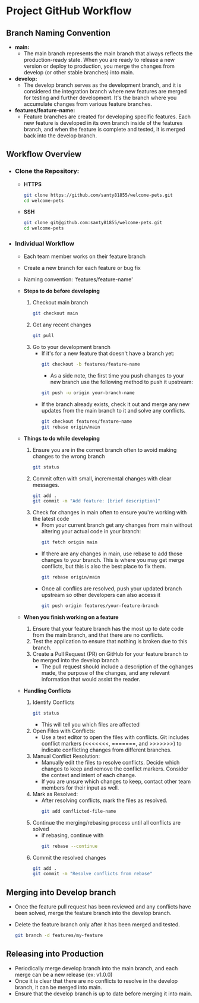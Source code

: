 # Project GitHub Workflow

## Branch Naming Convention

-   **main:**
    -   The main branch represents the main branch that always reflects the production-ready state. When you are ready to release a new version or deploy to production, you merge the changes from develop (or other stable branches) into main.
-   **develop:**
    -   The develop branch serves as the development branch, and it is considered the integration branch where new features are merged for testing and further development. It's the branch where you accumulate changes from various feature branches.
-   **features/feature-name:**
    -   Feature branches are created for developing specific features. Each new feature is developed in its own branch inside of the features branch, and when the feature is complete and tested, it is merged back into the develop branch.

## Workflow Overview

-   ### **Clone the Repository:**

    -   **HTTPS**
        ```bash
        git clone https://github.com/santy81855/welcome-pets.git
        cd welcome-pets
        ```
    -   **SSH**
        ```bash
        git clone git@github.com:santy81855/welcome-pets.git
        cd welcome-pets
        ```

-   ### **Individual Workflow**

    -   Each team member works on their feature branch
    -   Create a new branch for each feature or bug fix
    -   Naming convention: 'features/feature-name'

    -   **Steps to do before developing**
        1.  Checkout main branch
            ```bash
            git checkout main
            ```
        1.  Get any recent changes
            ```bash
            git pull
            ```
        1.  Go to your development branch
            -   If it's for a new feature that doesn't have a branch yet:
                ```bash
                git checkout -b features/feature-name
                ```
                -   As a side note, the first time you push changes to your new branch use the following method to push it upstream:
                ```bash
                git push -u origin your-branch-name
                ```
            -   If the branch already exists, check it out and merge any new updates from the main branch to it and solve any conflicts.
                ```bash
                git checkout features/feature-name
                git rebase origin/main
                ```
    -   **Things to do while developing**
        1. Ensure you are in the correct branch often to avoid making changes to the wrong branch
            ```bash
            git status
            ```
        1. Commit often with small, incremental changes with clear messages.
            ```bash
            git add .
            git commit -m "Add feature: [brief description]"
            ```
        1. Check for changes in main often to ensure you're working with the latest code
            - From your current branch get any changes from main without altering your actual code in your branch:
                ```bash
                git fetch origin main
                ```
            - If there are any changes in main, use rebase to add those changes to your branch. This is where you may get merge conflicts, but this is also the best place to fix them.
                ```bash
                git rebase origin/main
                ```
            - Once all conflics are resolved, push your updated branch upstream so other developers can also access it
                ```bash
                git push origin features/your-feature-branch
                ```
    -   **When you finish working on a feature**

        1. Ensure that your feature branch has the most up to date code from the main branch, and that there are no conflicts.
        1. Test the application to ensure that nothing is broken due to this branch.
        1. Create a Pull Request (PR) on GitHub for your feature branch to be merged into the develop branch
            - The pull request should include a description of the cghanges made, the purpose of the changes, and any relevant information that would assist the reader.

    -   **Handling Conflicts**

        1. Identify Conflicts
            ```bash
            git status
            ```
            - This will tell you which files are affected
        1. Open Files with Conflicts:
            - Use a text editor to open the files with conflicts. Git includes conflict markers (<<<<<<<, =======, and >>>>>>>) to indicate conflicting changes from different branches.
        1. Manual Conflict Resolution:
            - Manually edit the files to resolve conflicts. Decide which changes to keep and remove the conflict markers. Consider the context and intent of each change.
            - If you are unsure which changes to keep, contact other team members for their input as well.
        1. Mark as Resolved:
            - After resolving conflicts, mark the files as resolved.
                ```bash
                git add conflicted-file-name
                ```
        1. Continue the merging/rebasing process until all conflicts are solved
            - if rebasing, continue with
                ```bash
                git rebase --continue
                ```
        1. Commit the resolved changes
            ```bash
            git add .
            git commit -m "Resolve conflicts from rebase"
            ```

## Merging into Develop branch

-   Once the feature pull request has been reviewed and any conflicts have been solved, merge the feature branch into the develop branch.
-   Delete the feature branch only after it has been merged and tested.

    ```bash
    git branch -d features/my-feature
    ```

## Releasing into Production

-   Periodically merge develop branch into the main branch, and each merge can be a new release (ex: v1.0.0)
-   Once it is clear that there are no conflicts to resolve in the develop branch, it can be merged into main.
-   Ensure that the develop branch is up to date before merging it into main.
